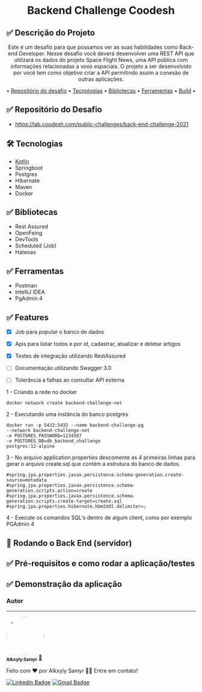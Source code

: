 <h1 align="center">Backend Challenge Coodesh</h1>

##  ✅ Descrição do Projeto
<p align="center">Este é um desafio para que possamos ver as suas habilidades como Back-end Developer.
Nesse desafio você deverá desenvolver uma REST API que utilizará os dados do projeto 
Space Flight News, uma API pública com informações relacionadas a voos espaciais. 
O projeto a ser desenvolvido por você tem como objetivo criar a API permitindo assim a 
conexão de outras aplicações.</p>


<p align="center">
• <a href="#repositorio">Repositório do desafio</a> •
 <a href="#tecnologias">Tecnologias</a> •
 <a href="#bibliotecas">Bibliotecas</a> •
 <a href="#bibliotecas">Ferramentas</a> •
 <a href="#build">Build</a> •
</p>

##  ✅ Repositório do Desafio
* https://lab.coodesh.com/public-challenges/back-end-challenge-2021

##  🛠 Tecnologias
* [Kotlin](https://kotlinlang.org/)
* Springboot
* Postgres
* Hibernate
* Maven
* Docker

##  ✅ Bibliotecas
* Rest Assured
* OpenFeing
* DevTools
* Scheduled (Job)
* Hateoas

##  ✅ Ferramentas
* Postman
* IntelliJ IDEA
* PgAdmin 4

##  ✅ Features

- [x] Job para popular o banco de dados
- [x] Apis para listar todos e por id, cadastrar, atualizar e deletar artigos
- [x] Testes de integração utilizando RestAssured
- [ ] Documentação utilizando Swagger 3.0
- [ ] Tolerância a falhas ao consultar API externa


1 - Criando a rede no docker

```
docker network create backend-challenge-net
```

2 - Executando uma instância do banco postgres

```
docker run -p 5432:5432 --name backend-challenge-pg
--network backend-challenge-net 
-e POSTGRES_PASSWORD=1234567 
-e POSTGRES_DB=db_backend_challenge 
postgres:12-alpine
````

3 - No arquivo application.properties descomente as 4 primeiras linhas para gerar o arquivo create.sql que contém a estrutura do banco de dados.

```
#spring.jpa.properties.javax.persistence.schema-generation.create-source=metadata
#spring.jpa.properties.javax.persistence.schema-generation.scripts.action=create
#spring.jpa.properties.javax.persistence.schema-generation.scripts.create-target=create.sql
#spring.jpa.properties.hibernate.hbm2ddl.delimiter=;
```
4 - Execute os comandos SQL's dentro de algum client, como por exemplo PGAdmin 4

## 🎲 Rodando o Back End (servidor)

## ✅ Pré-requisitos e como rodar a aplicação/testes

## ✅ Demonstração da aplicação

### Autor
---

<a href="https://blog.rocketseat.com.br/author/thiago/">
 <img style="border-radius: 50%;" src="https://avatars.githubusercontent.com/u/4734174?s=200&v=10" width="100px;" alt=""/>
 <br />
 <sub><b>Alkxyly Samyr</b></sub></a> <a href="" title="Git Hub">🚀</a>


Feito com ❤️ por Alkxyly Samyr 👋🏽 Entre em contato!

[![Linkedin Badge](https://img.shields.io/badge/-Alkxyly-blue?style=flat-square&logo=Linkedin&logoColor=white&link=https://www.linkedin.com/in/alkxyly/)](https://www.linkedin.com/in/alkxyly/)
[![Gmail Badge](https://img.shields.io/badge/-alkxyly@gmail.com-c14438?style=flat-square&logo=Gmail&logoColor=white&link=mailto:alkxyly@gmail.com)](mailto:tgmarinho@gmail.com)